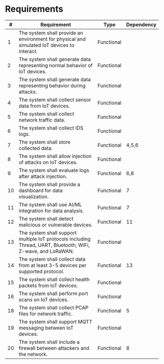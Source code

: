 # Requirements

| #   | Requirement                                                                                                   | Type       | Dependency |
| --- | ------------------------------------------------------------------------------------------------------------- | ---------- | ---------- |
| 1   | The system shall provide an environment for physical and simulated IoT devices to interact.                   | Functional |            |
| 2   | The system shall generate data representing normal behavior of IoT devices.                                   | Functional |            |
| 3   | The system shall generate data representing behavior during attacks.                                          | Functional |            |
| 4   | The system shall collect sensor data from IoT devices.                                                        | Functional |            |
| 5   | The system shall collect network traffic data.                                                                | Functional |            |
| 6   | The system shall collect IDS logs.                                                                            | Functional |            |
| 7   | The system shall store collected data.                                                                        | Functional | 4,5,6      |
| 8   | The system shall allow injection of attacks on IoT devices.                                                   | Functional |            |
| 9   | The system shall evaluate logs after attack injection.                                                        | Functional | 6,8        |
| 10  | The system shall provide a dashboard for data visualization.                                                  | Functional | 7          |
| 11  | The system shall use AI/ML integration for data analysis.                                                     | Functional | 7          |
| 12  | The system shall detect malicious or vulnerable devices.                                                      | Functional | 11         |
| 13  | The system shall support multiple IoT protocols including Thread, UART, Bluetooth, WiFi, Z-wave, and LoRaWAN. | Functional |            |
| 14  | The system shall collect data from at least 3-5 devices per supported protocol.                               | Functional | 13         |
| 15  | The system shall collect health packets from IoT devices.                                                     | Functional |            |
| 16  | The system shall perform port scans on IoT devices.                                                           | Functional |            |
| 18  | The system shall collect PCAP files for network traffic.                                                      | Functional | 5          |
| 19  | The system shall support MQTT messaging between IoT devices.                                                  | Functional |            |
| 20  | The system shall include a firewall between attackers and the network.                                        | Functional | 8          |

